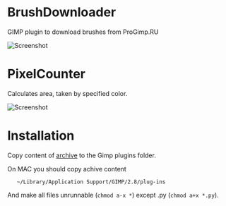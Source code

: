 BrushDownloader
===============
GIMP plugin to download brushes from ProGimp.RU

![Screenshot](https://www.zoonman.com/files/images/gimpcloud-plugin.png)

PixelCounter
============
Calculates area, taken by specified color.

![Screenshot](https://www.zoonman.com/files/images/pixels-counter.png)

Installation
============
Copy content of [archive](https://github.com/zoonman/gimp-plugins/archive/master.zip) to the Gimp plugins folder.

On MAC you should copy achive content
    
       ~/Library/Application Support/GIMP/2.8/plug-ins
      
And make all files unrunnable (`chmod a-x *`) except .py (`chmod a+x *.py`).
